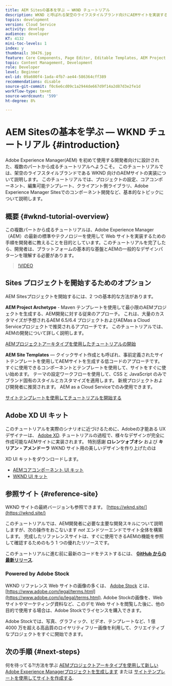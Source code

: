 ```yaml
---
title: AEM Sitesの基本を学ぶ — WKND チュートリアル
description: WKND と呼ばれる架空のライフスタイルブランド向けにAEMサイトを実装する方法を説明します。 プロジェクトの設定、Maven アーキタイプ、コアコンポーネント、編集可能テンプレート、クライアントライブラリ、コンポーネント開発など、基本的なExperience Managerに関するトピックの手順を説明します。
topics: development
version: Cloud Service
activity: develop
audience: developer
KT: 4132
mini-toc-levels: 1
index: y
thumbnail: 30476.jpg
feature: Core Components, Page Editor, Editable Templates, AEM Project Archetype
topic: Content Management, Development
role: Developer
level: Beginner
exl-id: 09a600f4-1ada-4fb7-ae44-586364cff389
recommendations: disable
source-git-commit: f0c6e6cd09c1a2944de667d9f14a2d87d3e2fe1d
workflow-type: tm+mt
source-wordcount: '599'
ht-degree: 8%

---
```


# AEM Sitesの基本を学ぶ — WKND チュートリアル {#introduction}

Adobe Experience Manager(AEM) を初めて使用する開発者向けに設計された、複数のパートから成るチュートリアルへようこそ。 このチュートリアルでは、架空のライフスタイルブランドである WKND 向けのAEMサイトの実装について説明します。 このチュートリアルでは、プロジェクトの設定、コアコンポーネント、編集可能テンプレート、クライアント側ライブラリ、Adobe Experience Manager Sitesでのコンポーネント開発など、基本的なトピックについて説明します。

## 概要 {#wknd-tutorial-overview}

この複数パートから成るチュートリアルは、Adobe Experience Manager（AEM）の最新の標準やテクノロジーを使用して Web サイトを実装するための手順を開発者に教えることを目的としています。このチュートリアルを完了したら、開発者は、プラットフォームの基本的な基盤とAEMの一般的なデザインパターンを理解する必要があります。

>[!VIDEO](https://video.tv.adobe.com/v/30476?quality=12&learn=on)

## Sites プロジェクトを開始するためのオプション

AEM Sitesプロジェクトを開始するには、2 つの基本的な方法があります。

**AEM Project Archetype** - Maven テンプレートを使用して最小限のAEMプロジェクトを生成する、AEM開発に対する従来のアプローチ。 これは、大量のカスタマイズが予想されるAEM 6.5/6.4 プロジェクトおよびAEMas a Cloud Serviceプロジェクトで推奨されるアプローチです。 このチュートリアルでは、AEMの開発について詳しく説明します。

[AEMプロジェクトアーキタイプを使用したチュートリアルの開始](./project-archetype/overview.md)

**AEM Site Templates**  — クイックサイト作成とも呼ばれ、事前定義されたサイトテンプレートを使用してAEMサイトを生成する低コードのアプローチです。 すぐに使用できるコンポーネントとテンプレートを使用して、サイトをすぐに使い始めます。 テーマの設定ワークフローを使用して、CSS と JavaScript のみでブランド固有のスタイルとカスタマイズを適用します。 新規プロジェクトおよび開発者に推奨されます。 AEM as a Cloud Serviceでのみ使用できます。

[サイトテンプレートを使用してチュートリアルを開始する](./site-template/create-site.md)

## Adobe XD UI キット

このチュートリアルを実際のシナリオに近づけるために、Adobeの才能ある UX デザイナーは、 [Adobe XD](https://www.adobe.com/products/xd.html). チュートリアルの過程で、様々なデザインが完全に作成可能なAEMサイトに実装されます。 特別感謝 **ロレンツォブオシ** および **キリアン・アメンドーラ** WKND サイト用の美しいデザインを作り上げたのは

XD UI キットをダウンロードします。

* [AEMコアコンポーネント UI キット](assets/overview/AEM-CoreComponents-UI-Kit.xd)
* [WKND UI キット](https://github.com/adobe/aem-guides-wknd/releases/download/aem-guides-wknd-0.0.2/AEM_UI-kit-WKND.xd)

## 参照サイト {#reference-site}

WKND サイトの最終バージョンも参照できます。 [https://wknd.site/](https://wknd.site/)

このチュートリアルでは、AEM開発者に必要な主要な開発スキルについて説明しますが、次の操作をおこないます *not* エンドツーエンドでサイト全体を構築します。 完成したリファレンスサイトは、すぐに使用できるAEMの機能を参照して確認するためのもう 1 つの優れたリソースです。

このチュートリアルに進む前に最新のコードをテストするには、 **[GitHub からの最新リリース](https://github.com/adobe/aem-guides-wknd/releases/latest)**.

### Powered by Adobe Stock

WKND リファレンス Web サイトの画像の多くは、 [Adobe Stock](https://stock.adobe.com/jp/) とは、 [https://www.adobe.com/legal/terms.html](https://www.adobe.com/jp/legal/terms.html). Adobe Stockの画像を、Web サイトやマーケティング資料など、このデモ Web サイトを閲覧した後に、他の目的で使用する場合は、Adobe Stockでライセンスを購入できます。

Adobe Stockでは、写真、グラフィック、ビデオ、テンプレートなど、1 億 4000 万を超える高品質のロイヤリティフリー画像を利用して、クリエイティブなプロジェクトをすぐに開始できます。

## 次の手順 {#next-steps}

何を待ってる?!方法を学ぶ [AEMプロジェクトアーキタイプを使用して新しいAdobe Experience Managerプロジェクトを生成します](./project-archetype/overview.md) または [サイトテンプレートを使用してサイトを作成する](./site-template/create-site.md).
